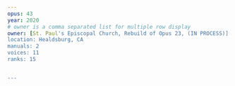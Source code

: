 ```yaml
---
opus: 43
year: 2020
# owner is a comma separated list for multiple row display
owner: [St. Paul's Episcopal Church, Rebuild of Opus 23, (IN PROCESS)]
location: Healdsburg, CA
manuals: 2
voices: 11
ranks: 15


---
```

